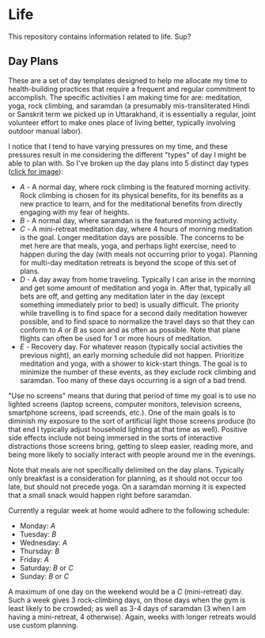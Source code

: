 # Life

This repository contains information related to life.  Sup?


## Day Plans

These are a set of day templates designed to help me allocate my time to health-building practices that require a frequent and regular commitment to accomplish.  The specific activities I am making time for are:  meditation, yoga, rock climbing, and saramdan (a presumably mis-transliterated Hindi or Sanskrit term we picked up in Uttarakhand, it is essentially a regular, joint volunteer effort to make ones place of living better, typically involving outdoor manual labor).

I notice that I tend to have varying pressures on my time, and these pressures result in me considering the different "types" of day I might be able to plan with.  So I've broken up the day plans into 5 distinct day types (<a href="http://github.com/rick/life/raw/master/day-plans/day-plans.png">click for image</a>):

 * *A* - A normal day, where rock climbing is the featured morning activity.  Rock climbing is chosen for its physical benefits, for its benefits as a new practice to learn, and for the meditational benefits from directly engaging with my fear of heights.
 * *B* - A normal day, where saramdan is the featured morning activity.
 * *C* - A mini-retreat meditation day, where 4 hours of morning meditation is the goal.  Longer meditation days are possible.  The concerns to be met here are that meals, yoga, and perhaps light exercise, need to happen during the day (with meals not occurring prior to yoga).  Planning for multi-day meditation retreats is beyond the scope of this set of plans.
 * *D* - A day away from home traveling.  Typically I can arise in the morning and get some amount of meditation and yoga in.  After that, typically all bets are off, and getting any meditation later in the day (except something immediately prior to bed) is usually difficult.  The priority while travelling is to find space for a second daily meditation however possible, and to find space to normalize the travel days so that they can conform to *A* or *B* as soon and as often as possible.  Note that plane flights can often be used for 1 or more hours of meditation.
 * *E* - Recovery day.  For whatever reason (typically social activities the previous night), an early morning schedule did not happen.  Prioritize meditation and yoga, with a shower to kick-start things.  The goal is to minimize the number of these events, as they exclude rock climbing and saramdan.  Too many of these days occurring is a sign of a bad trend.

"Use no screens" means that during that period of time my goal is to use no lighted screens (laptop screens, computer monitors, television screens, smartphone screens, ipad screends, etc.).  One of the main goals is to diminish my exposure to the sort of artificial light those screens produce (to that end I typically adjust household lighting at that time as well).  Positive side effects include not being immersed in the sorts of interactive distractions those screens bring, getting to sleep easier, reading more, and being more likely to socially interact with people around me in the evenings.

Note that meals are not specifically delimited on the day plans.  Typically only breakfast is a consideration for planning, as it should not occur too late, but should not precede yoga.  On a saramdan morning it is expected that a small snack would happen right before saramdan.

Currently a regular week at home would adhere to the following schedule:

 * Monday: *A*
 * Tuesday: *B*
 * Wednesday: *A*
 * Thursday: *B*
 * Friday: *A*
 * Saturday: *B* or *C*
 * Sunday: *B* or *C*

A maximum of one day on the weekend would be a *C* (mini-retreat) day.  Such a week gives 3 rock-climbing days, on those days when the gym is least likely to be crowded; as well as 3-4 days of saramdan (3 when I am having a mini-retreat, 4 otherwise).  Again, weeks with longer retreats would use custom planning.

